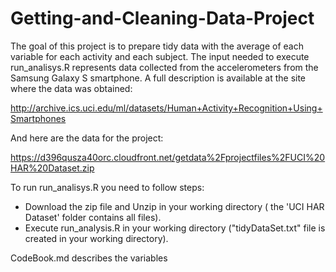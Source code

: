 Getting-and-Cleaning-Data-Project
=================================
The goal of this project is to prepare tidy data with the average of each variable for each activity and each subject.
The input needed to execute run_analisys.R represents data collected from the accelerometers from the Samsung Galaxy S
smartphone. A full description is available at the site where the data was obtained:

http://archive.ics.uci.edu/ml/datasets/Human+Activity+Recognition+Using+Smartphones 

And here are the data for the project: 

https://d396qusza40orc.cloudfront.net/getdata%2Fprojectfiles%2FUCI%20HAR%20Dataset.zip 


To run run_analisys.R you need to follow steps:

* Download the zip file and Unzip in your working directory ( the 'UCI HAR Dataset' folder contains all files).
* Execute run_analysis.R in your working directory ("tidyDataSet.txt" file is created in your working directory).


CodeBook.md describes the variables

